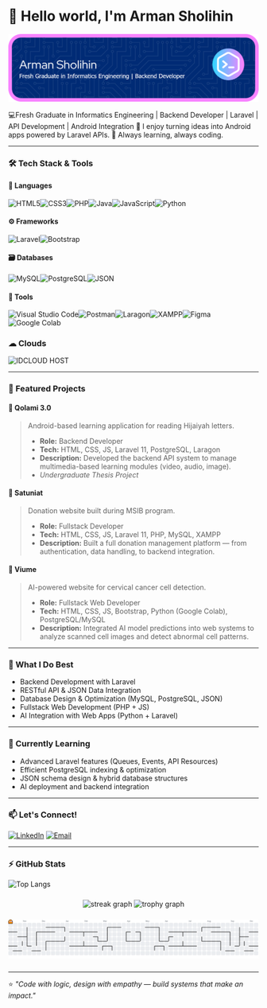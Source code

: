 # 👋 Hello world, I'm Arman Sholihin
![ArmanSholihin](img/github-header-banner1.png)

💻Fresh Graduate in Informatics Engineering | Backend Developer | Laravel | API Development | Android Integration
💬 I enjoy turning ideas into Android apps powered by Laravel APIs.
🌱 Always learning, always coding.

---

### 🛠️ Tech Stack & Tools

#### 🧩 Languages
![HTML5](https://img.shields.io/badge/HTML5-E34F26?style=for-the-badge&logo=html5&logoColor=white)![CSS3](https://img.shields.io/badge/CSS3-1572B6?style=for-the-badge&logo=css3&logoColor=white)![PHP](https://img.shields.io/badge/PHP-777BB4?style=for-the-badge&logo=php&logoColor=white)![Java](https://img.shields.io/badge/Java-ED8B00?style=for-the-badge&logo=java&logoColor=white)![JavaScript](https://img.shields.io/badge/JavaScript-F7DF1E?style=for-the-badge&logo=javascript&logoColor=black)![Python](https://img.shields.io/badge/Python-3776AB?style=for-the-badge&logo=python&logoColor=white)

#### ⚙️ Frameworks
![Laravel](https://img.shields.io/badge/Laravel-FF2D20?style=for-the-badge&logo=laravel&logoColor=white)![Bootstrap](https://img.shields.io/badge/Bootstrap-7952B3?style=for-the-badge&logo=bootstrap&logoColor=white)

#### 🗃️ Databases
![MySQL](https://img.shields.io/badge/MySQL-4479A1?style=for-the-badge&logo=mysql&logoColor=white)![PostgreSQL](https://img.shields.io/badge/PostgreSQL-4169E1?style=for-the-badge&logo=postgresql&logoColor=white)![JSON](https://img.shields.io/badge/JSON-000000?style=for-the-badge&logo=json&logoColor=white)

#### 🧰 Tools
![Visual Studio Code](https://img.shields.io/badge/Visual%20Studio%20Code-007ACC?style=for-the-badge&logo=visualstudiocode&logoColor=white)![Postman](https://img.shields.io/badge/Postman-FF6C37?style=for-the-badge&logo=postman&logoColor=white)![Laragon](https://img.shields.io/badge/Laragon-0E83CD?style=for-the-badge&logo=laravel&logoColor=white)![XAMPP](https://img.shields.io/badge/XAMPP-FB7A24?style=for-the-badge&logo=xampp&logoColor=white)![Figma](https://img.shields.io/badge/Figma-F24E1E?style=for-the-badge&logo=figma&logoColor=white)![Google Colab](https://img.shields.io/badge/Google%20Colab-F9AB00?style=for-the-badge&logo=googlecolab&logoColor=black)

### ☁ Clouds
![IDCLOUD HOST](https://img.shields.io/badge/iCloud-3693F3?style=for-the-badge&logo=iCloud&logoColor=white)

---

### 💼 Featured Projects

#### 📱 **Qolami 3.0**
> Android-based learning application for reading Hijaiyah letters.  
> - **Role:** Backend Developer  
> - **Tech:** HTML, CSS, JS, Laravel 11, PostgreSQL, Laragon
> - **Description:** Developed the backend API system to manage multimedia-based learning modules (video, audio, image).  
> - *Undergraduate Thesis Project*  

#### 💸 **Satuniat**
> Donation website built during MSIB program.  
> - **Role:** Fullstack Developer  
> - **Tech:** HTML, CSS, JS, Laravel 11, PHP, MySQL, XAMPP  
> - **Description:** Built a full donation management platform — from authentication, data handling, to backend integration.  

#### 🧬 **Viume**
> AI-powered website for cervical cancer cell detection.  
> - **Role:** Fullstack Web Developer  
> - **Tech:** HTML, CSS, JS, Bootstrap, Python (Google Colab), PostgreSQL/MySQL  
> - **Description:** Integrated AI model predictions into web systems to analyze scanned cell images and detect abnormal cell patterns.  

---

### 🧩 What I Do Best
- Backend Development with Laravel  
- RESTful API & JSON Data Integration  
- Database Design & Optimization (MySQL, PostgreSQL, JSON)  
- Fullstack Web Development (PHP + JS)  
- AI Integration with Web Apps (Python + Laravel)  

---

### 🌱 Currently Learning
- Advanced Laravel features (Queues, Events, API Resources)  
- Efficient PostgreSQL indexing & optimization  
- JSON schema design & hybrid database structures  
- AI deployment and backend integration  

---

### 📫 Let's Connect!
[![LinkedIn](https://img.shields.io/badge/LinkedIn-Arman%20Sholihin-blue?style=flat-square&logo=linkedin)](www.linkedin.com/in/arman-sholihin)
[![Email](https://img.shields.io/badge/Email-armansholihin%40gmail.com-red?style=flat-square&logo=gmail)](mailto:armanshlhn@gmail.com)

---

### ⚡ GitHub Stats
![Top Langs](https://github-readme-stats.vercel.app/api/top-langs/?username=ArmanSholihin&layout=compact&theme=tokyonight)

###
<div align="center">
  <img src="https://streak-stats.demolab.com?user=ArmanSholihin&locale=en&mode=daily&theme=dracula&hide_border=false&border_radius=5&order=3" height="150" alt="streak graph"  />
  <img src="https://github-profile-trophy.vercel.app?username=ArmanSholihin&theme=dracula&column=-1&row=1&margin-w=8&margin-h=8&no-bg=false&no-frame=false&order=4" height="150" alt="trophy graph"  />
</div>

###

<picture>
  <source media="(prefers-color-scheme: dark)" srcset="https://raw.githubusercontent.com/ArmanSholihin/ArmanSholihin/output/pacman-contribution-graph-dark.svg">
  <source media="(prefers-color-scheme: light)" srcset="https://raw.githubusercontent.com/ArmanSholihin/ArmanSholihin/output/pacman-contribution-graph.svg">
  <img alt="pacman contribution graph" src="https://raw.githubusercontent.com/ArmanSholihin/ArmanSholihin/output/pacman-contribution-graph.svg">
</picture>

###
---

⭐ *"Code with logic, design with empathy — build systems that make an impact."*
